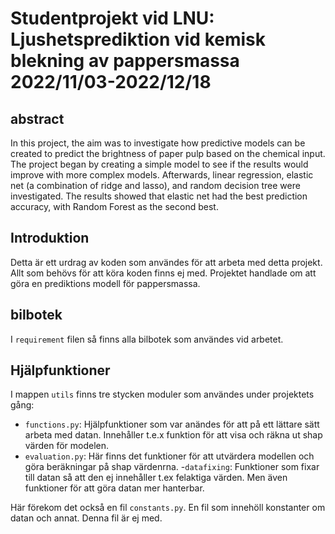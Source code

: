 # Studentprojekt vid LNU: Ljushetsprediktion vid kemisk blekning av pappersmassa 2022/11/03-2022/12/18

## abstract

In this project, the aim was to investigate how predictive models can be created to predict the brightness of paper pulp based on the chemical input. The project began by creating a simple model to see if the results would improve with more complex models. Afterwards, linear regression, elastic net (a combination of ridge and lasso), and random decision tree were investigated. The results showed that elastic net had the best prediction accuracy, with Random Forest as the second best.

## Introduktion

Detta är ett urdrag av koden som användes för att arbeta med detta projekt. Allt som behövs för att köra koden finns ej med. Projektet handlade om att göra en prediktions modell för pappersmassa.

## bilbotek

I `requirement` filen så finns alla bilbotek som användes vid arbetet.

## Hjälpfunktioner

I mappen `utils` finns tre stycken moduler som användes under projektets gång:

- `functions.py`: Hjälpfunktioner som var anändes för att på ett lättare sätt arbeta med datan. Innehåller t.e.x funktion för att visa och räkna ut shap värden för modelen.
- `evaluation.py`: Här finns det funktioner för att utvärdera modellen och göra beräkningar på shap värdenrna.
-`datafixing`: Funktioner som fixar till datan så att den ej innehåller t.ex felaktiga värden. Men även funktioner för att göra datan mer hanterbar.

Här förekom det också en fil `constants.py`. En fil som innehöll konstanter om datan och annat. Denna fil är ej med.